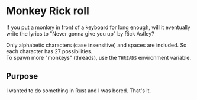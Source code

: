 # Monkey Rick roll
If you put a monkey in front of a keyboard for long enough, will it eventually write the lyrics to "Never gonna give you up" by Rick Astley?

Only alphabetic characters (case insensitive) and spaces are included. So each character has 27 possibilities.  
To spawn more "monkeys" (threads), use the `THREADS` environment variable.
## Purpose
I wanted to do something in Rust and I was bored. That's it.
